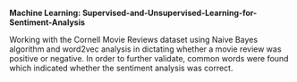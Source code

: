 **Machine Learning: Supervised-and-Unsupervised-Learning-for-Sentiment-Analysis**

Working with the Cornell Movie Reviews dataset using Naive Bayes algorithm and word2vec analysis
in dictating whether a movie review was positive or negative. In order to further validate, common words
were found which indicated whether the sentiment analysis was correct. 
